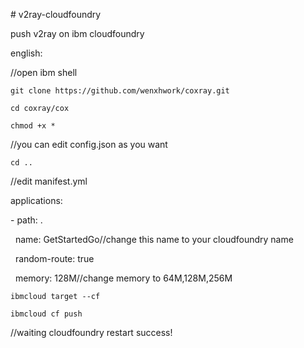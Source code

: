 \# v2ray-cloudfoundry

push v2ray on ibm cloudfoundry

  

english:

  

//open ibm shell

  

`git clone https://github.com/wenxhwork/coxray.git`

`cd coxray/cox`

`chmod +x *`

//you can edit config.json as you want

`cd ..`

  

//edit manifest.yml

applications:

\- path: .

  name: GetStartedGo//change this name to your cloudfoundry name

  random-route: true

  memory: 128M//change memory to 64M,128M,256M

  

`ibmcloud target --cf`

`ibmcloud cf push`

  

//waiting cloudfoundry restart success!

